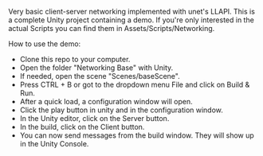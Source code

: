 Very basic client-server networking implemented with unet's LLAPI. This is a complete Unity project containing a demo.
If you're only interested in the actual Scripts you can find them in Assets/Scripts/Networking.

How to use the demo:
- Clone this repo to your computer.
- Open the folder "Networking Base" with Unity.
- If needed, open the scene "Scenes/baseScene".
- Press CTRL + B or got to the dropdown menu File and click on Build & Run.
- After a quick load, a configuration window will open.
- Click the play button in unity and in the configuration window.
- In the Unity editor, click on the Server button.
- In the build, click on the Client button.
- You can now send messages from the build window. They will show up in the Unity Console.
